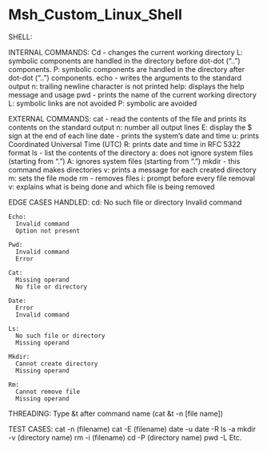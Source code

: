 # Msh_Custom_Linux_Shell

SHELL:
  
  INTERNAL COMMANDS:
    Cd - changes the current working directory
      L:  symbolic components are handled in the directory before dot-dot (“..”) components. 
      P:  symbolic components are handled in the directory after dot-dot (“..”) components.
    echo - writes the arguments to the standard output
      n: trailing newline character is not printed
      help: displays the help message and usage
    pwd - prints the name of the current working directory
      L: symbolic links are not avoided
      P: symbolic are avoided

  EXTERNAL COMMANDS:
    cat - read the contents of the file and prints its contents on the standard output
      n: number all output lines 
      E: display the $ sign at the end of each line
    date - prints the system’s date and time
      u: prints Coordinated Universal Time (UTC)
      R: prints date and time in RFC 5322 format
    ls - list the contents of the directory
      a: does not ignore system files (starting from “.”)
      A: ignores system files (starting from “.”)
    mkdir - this command makes directories
      v: prints a message for each created directory
      m: sets the file mode
    rm - removes files
      i: prompt before every file removal 
      v: explains what is being done and which file is being removed

  EDGE CASES HANDLED: 
    cd:
      No such file or directory
      Invalid command

    Echo:
      Invalid command
      Option not present

    Pwd:
      Invalid command
      Error

    Cat:
      Missing operand
      No file or directory

    Date:
      Error
      Invalid command

    Ls:
      No such file or directory
      Missing operand

    Mkdir:
      Cannot create directory
      Missing operand

    Rm:
      Cannot remove file
      Missing operand


THREADING:
  Type &t after command name (cat &t -n [file name])

TEST CASES:
  cat -n (filename)
  cat -E (filename)
  date -u
  date -R
  ls -a
  mkdir -v (directory name)
  rm -i (filename)
  cd -P (directory name)
  pwd -L
  Etc.
